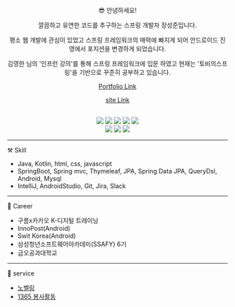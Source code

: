 <div align="center">

 😎 안녕하세요! 
 
 깔끔하고 유연한 코드를 추구하는 스프링 개발자 장성준입니다.
 
 평소 웹 개발에 관심이 있었고 스프링 프레임워크의 매력에 빠지게 되어 안드로이드 진영에서 포지션을 변경하게 되었습니다.
 
 김영한 님의 '인프런 강의'를 통해 스프링 프레임워크에 입문 하였고 현재는 '토비의스프링'을 기반으로 꾸준히 공부하고 있습니다.

 [Portfolio Link](https://github.com/g6y116/Noveling)
 
 [site Link](http://54.180.42.63:8080)
 

 <br/>

 <img src="https://img.shields.io/badge/Kotlin-7F52FF?style=for-the-badge&logo=Kotlin&logoColor=white">
 <img src="https://img.shields.io/badge/Java-007396?style=for-the-badge&logo=Java&logoColor=white">
 <img src="https://img.shields.io/badge/html-E34F26?style=for-the-badge&logo=html5&logoColor=white">
 <img src="https://img.shields.io/badge/css-1572B6?style=for-the-badge&logo=css3&logoColor=white">
 <img src="https://img.shields.io/badge/javascript-F7DF1E?style=for-the-badge&logo=javascript&logoColor=black">

 <br/>
 
 <img src="https://img.shields.io/badge/Spring-6DB33F?style=for-the-badge&logo=Spring&logoColor=white"> 
 <img src="https://img.shields.io/badge/Android-3DDC84?style=for-the-badge&logo=Android&logoColor=white">
 <img src="https://img.shields.io/badge/mysql-4479A1?style=for-the-badge&logo=mysql&logoColor=white">

</div>

***

⚒️ Skill
- Java, Kotlin, html, css, javascript
- SpringBoot, Spring mvc, Thymeleaf, JPA, Spring Data JPA, QueryDsl, Android, Mysql
- IntelliJ, AndroidStudio, Git, Jira, Slack

***

📝 Career

- 구름x카카오 K-디지털 트레이닝
- InnoPost(Android)
- Swit Korea(Android)
- 삼성청년소프트웨어아카데미(SSAFY) 6기
- 금오공과대학교

***

🎈 service 
 - [노벨링](http://54.180.42.63:8080)
 - [1365 봉사활동](https://play.google.com/store/apps/details?id=g6y116.volunteer)

